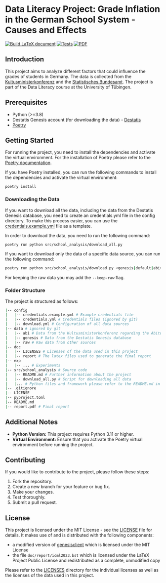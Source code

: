 # Data Literacy Project: Grade Inflation in the German School System - Causes and Effects

[![Build LaTeX document](https://github.com/KarylReyne/DataLiteracyWS23/actions/workflows/build-pdf.yml/badge.svg)](https://github.com/KarylReyne/DataLiteracyWS23/actions/workflows/build-pdf.yml) [![Tests](https://github.com/KarylReyne/DataLiteracyWS23/actions/workflows/python-app.yml/badge.svg)](https://github.com/KarylReyne/DataLiteracyWS23/actions/workflows/python-app.yml) [![PDF](https://img.shields.io/badge/PDF-Download-blue)](https://github.com/KarylReyne/DataLiteracyWS23/blob/main/report.pdf)

## Introduction

This project aims to analyze different factors that could influence the grades of students in Germany. The data is collected from the [Kultusministerkonferenz](https://www.kmk.org/dokumentation-statistik/statistik/schulstatistik/abiturnoten.html) and the [Statistisches Bundesamt](https://www.destatis.de/DE/Themen/Gesellschaft-Umwelt/Bildung-Forschung-Kultur/Schulen/Publikationen/Downloads-Schulen/schueler-schularten-2180320197004.pdf?__blob=publicationFile). The project is part of the Data Literacy course at the University of Tübingen.


## Prerequisites

- Python (>=3.8)
- Destatis Genesis account (for downloading the data) - [Destatis](https://www-genesis.destatis.de/genesis/online)
- [Poetry](https://python-poetry.org/docs/#installation)

## Getting Started

For running the project, you need to install the dependencies and activate the virtual environment. For the installation of Poetry please refer to the [Poetry documentation](https://python-poetry.org/docs/#installation).

If you have Poetry installed, you can run the following commands to install the dependencies and activate the virtual environment:

```bash
poetry install
```

### Downloading the Data

If you want to download all the data, including the data from the Destatis Genesis database, you need to create an credentials.yml file in the config directory. To make this process easier, you can use the [credentials.example.yml](config/credentials.example.yml) file as a template.

In order to download the data, you need to run the following command:

```bash
poetry run python src/school_analysis/download_all.py
```

If you want to download only the data of a specific data source, you can run the following command:

```bash
poetry run python src/school_analysis/download.py <genesis|default|abi>
```

For keeping the raw data you may add the `--keep-raw` flag.

### Folder Structure

The project is structured as follows:

```bash
|-- config
|   |-- credentials.example.yml # Example credentials file
|   |-- credentials.yml # Credentials files (ignored by git)
|   |-- download.yml # Configuration of all data sources
|-- data # ignored by git
|   |-- abi # Data from the Kultusministerkonferenz regarding the Abitur
|   |-- genesis # Data from the Destatis Genesis database
|   |-- raw # Raw data from other sources
|-- doc
|   |-- LICENSES # Licenses of the data used in this project
|   |-- report # The latex files used to generate the final report
|-- exp 
|   |-- ... # Experiments
|-- src/school_analysis # Source code
|   |-- README.md # Further information about the project
|   |-- download_all.py # Script for downloading all data
|   |... # Python files and framework please refer to the README.md in the src directory
|-- .gitignore
|-- LICENSE
|-- pyproject.toml
|-- README.md
|-- report.pdf # Final report
```

## Additional Notes

- **Python Version:** This project requires Python 3.11 or higher.
- **Virtual Environment:** Ensure that you activate the Poetry virtual environment before running the project.

## Contributing

If you would like to contribute to the project, please follow these steps:

1. Fork the repository.
2. Create a new branch for your feature or bug fix.
3. Make your changes.
4. Test thoroughly.
5. Submit a pull request.

## License

This project is licensed under the MIT License - see the [LICENSE](LICENSE) file for details. It makes use of and is distributed with the following components:
 - a modified version of [genesisclient](https://github.com/marians/genesisclient) which is licensed under the MIT License
 - the file `doc/report/icml2023.bst` which is licensed under the LaTeX Project Public License and redistributed as a complete, unmodified copy
 
Please refer to the [LICENSES](doc/LICENSES) directory for the individual licenses as well as the licenses of the data used in this project.
